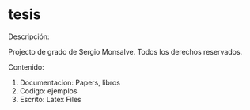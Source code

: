 tesis
=====

Descripción:

Projecto de grado de Sergio Monsalve. 
Todos los derechos reservados.

Contenido: 

1. Documentacion: Papers, libros
2. Codigo: ejemplos
3. Escrito: Latex Files